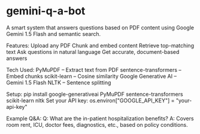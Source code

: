 # gemini-q-a-bot
A smart system that answers questions based on PDF content using Google Gemini 1.5 Flash and semantic search.

Features:
Upload any PDF
Chunk and embed content
Retrieve top-matching text
Ask questions in natural language
Get accurate, document-based answers

Tech Used:
PyMuPDF – Extract text from PDF
sentence-transformers – Embed chunks
scikit-learn – Cosine similarity
Google Generative AI – Gemini 1.5 Flash
NLTK – Sentence splitting

Setup:
pip install google-generativeai PyMuPDF sentence-transformers scikit-learn nltk
Set your API key:
os.environ["GOOGLE_API_KEY"] = "your-api-key"

Example Q&A:
Q: What are the in-patient hospitalization benefits?
A: Covers room rent, ICU, doctor fees, diagnostics, etc., based on policy conditions.
